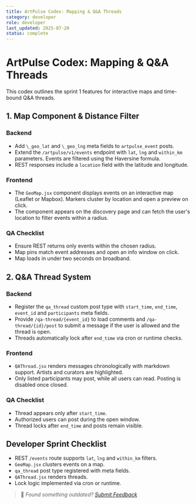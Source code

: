 ```yaml
---
title: ArtPulse Codex: Mapping & Q&A Threads
category: developer
role: developer
last_updated: 2025-07-20
status: complete
---
```

# ArtPulse Codex: Mapping & Q&A Threads

This codex outlines the sprint 1 features for interactive maps and time-bound Q&A threads.

## 1. Map Component & Distance Filter

### Backend

- Add `\_geo_lat` and `\_geo_lng` meta fields to `artpulse_event` posts.
- Extend the `/artpulse/v1/events` endpoint with `lat`, `lng` and `within_km` parameters. Events are filtered using the Haversine formula.
- REST responses include a `location` field with the latitude and longitude.

### Frontend

- The `GeoMap.jsx` component displays events on an interactive map (Leaflet or Mapbox). Markers cluster by location and open a preview on click.
- The component appears on the discovery page and can fetch the user's location to filter events within a radius.

### QA Checklist

- Ensure REST returns only events within the chosen radius.
- Map pins match event addresses and open an info window on click.
- Map loads in under two seconds on broadband.

## 2. Q&A Thread System

### Backend

- Register the `qa_thread` custom post type with `start_time`, `end_time`, `event_id` and `participants` meta fields.
- Provide `/qa-thread/{event_id}` to load comments and `/qa-thread/{id}/post` to submit a message if the user is allowed and the thread is open.
- Threads automatically lock after `end_time` via cron or runtime checks.

### Frontend

- `QAThread.jsx` renders messages chronologically with markdown support. Artists and curators are highlighted.
- Only listed participants may post, while all users can read. Posting is disabled once closed.

### QA Checklist

- Thread appears only after `start_time`.
- Authorized users can post during the open window.
- Thread locks after `end_time` and posts remain visible.

## Developer Sprint Checklist

- REST `/events` route supports `lat`, `lng` and `within_km` filters.
- `GeoMap.jsx` clusters events on a map.
- `qa_thread` post type registered with meta fields.
- `QAThread.jsx` renders threads.
- Lock logic implemented via cron or runtime.

> 💬 *Found something outdated? [Submit Feedback](feedback.md)*
